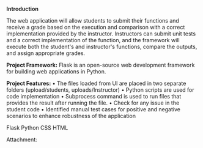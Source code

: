 **Introduction**

The web application will allow students to submit their functions and receive a grade based on the execution and comparison with a correct implementation provided by the instructor. Instructors can submit unit tests and a correct implementation of the function, and the framework will execute both the student's and instructor's functions, compare the outputs, and assign appropriate grades.

**Project Framework:** Flask is an open-source web development framework for building web applications in Python.

**Project Features:**
•	The files loaded from UI are placed in two separate folders (upload/students, uploads/Instructor)
•	Python scripts are used for code implementation 
•	Subprocess command is used to run files that provides the result after running the file.
•	Check for any issue in the student code
•	Identified manual test cases for positive and negative scenarios to enhance robustness of the application

Flask
Python
CSS 
HTML

Attachment: 
